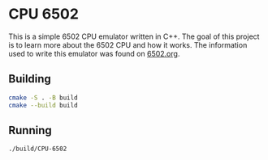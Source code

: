 # CPU 6502

This is a simple 6502 CPU emulator written in C++. The goal of this project is to learn more about the 6502 CPU and how it works. The information used to write this emulator was found on [6502.org](http://www.6502.org/users/obelisk/index.html).

## Building
```bash
cmake -S . -B build
cmake --build build
```

## Running
```bash
./build/CPU-6502
```
